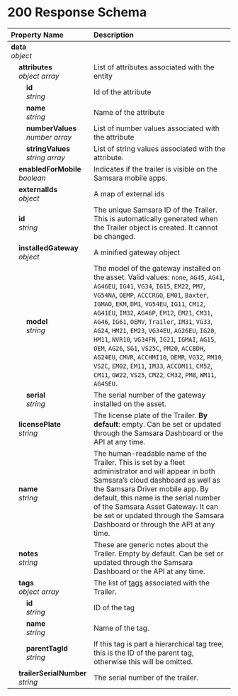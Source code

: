 # 200 Response Schema
| Property Name | Description |
| :------------ | :---------- |
| **data**<br/>_object_ |  |
| **&nbsp;&nbsp;&nbsp;&nbsp;attributes**<br/>_&nbsp;&nbsp;&nbsp;&nbsp;object array_ | List of attributes associated with the entity |
| **&nbsp;&nbsp;&nbsp;&nbsp;&nbsp;&nbsp;&nbsp;&nbsp;id**<br/>_&nbsp;&nbsp;&nbsp;&nbsp;&nbsp;&nbsp;&nbsp;&nbsp;string_ | Id of the attribute |
| **&nbsp;&nbsp;&nbsp;&nbsp;&nbsp;&nbsp;&nbsp;&nbsp;name**<br/>_&nbsp;&nbsp;&nbsp;&nbsp;&nbsp;&nbsp;&nbsp;&nbsp;string_ | Name of the attribute |
| **&nbsp;&nbsp;&nbsp;&nbsp;&nbsp;&nbsp;&nbsp;&nbsp;numberValues**<br/>_&nbsp;&nbsp;&nbsp;&nbsp;&nbsp;&nbsp;&nbsp;&nbsp;number array_ | List of number values associated with the attribute |
| **&nbsp;&nbsp;&nbsp;&nbsp;&nbsp;&nbsp;&nbsp;&nbsp;stringValues**<br/>_&nbsp;&nbsp;&nbsp;&nbsp;&nbsp;&nbsp;&nbsp;&nbsp;string array_ | List of string values associated with the attribute. |
| **&nbsp;&nbsp;&nbsp;&nbsp;enabledForMobile**<br/>_&nbsp;&nbsp;&nbsp;&nbsp;boolean_ | Indicates if the trailer is visible on the Samsara mobile apps. |
| **&nbsp;&nbsp;&nbsp;&nbsp;externalIds**<br/>_&nbsp;&nbsp;&nbsp;&nbsp;object_ | A map of external ids |
| **&nbsp;&nbsp;&nbsp;&nbsp;id**<br/>_&nbsp;&nbsp;&nbsp;&nbsp;string_ | The unique Samsara ID of the Trailer. This is automatically generated when the Trailer object is created. It cannot be changed. |
| **&nbsp;&nbsp;&nbsp;&nbsp;installedGateway**<br/>_&nbsp;&nbsp;&nbsp;&nbsp;object_ | A minified gateway object |
| **&nbsp;&nbsp;&nbsp;&nbsp;&nbsp;&nbsp;&nbsp;&nbsp;model**<br/>_&nbsp;&nbsp;&nbsp;&nbsp;&nbsp;&nbsp;&nbsp;&nbsp;string_ | The model of the gateway installed on the asset. Valid values: `none`, `AG45`, `AG41`, `AG46EU`, `IG41`, `VG34`, `IG15`, `EM22`, `PM7`, `VG54NA`, `OEMP`, `ACCCRGO`, `EM01`, `Baxter`, `IGMAO`, `EKM`, `DM1`, `VG54EU`, `IG11`, `CM12`, `AG41EU`, `IM32`, `AG46P`, `EM12`, `EM21`, `CM31`, `AG46`, `IG61`, `OEMV`, `Trailer`, `IM31`, `VG33`, `AG24`, `HM21`, `EM23`, `VG34EU`, `AG26EU`, `IG20`, `HM11`, `NVR10`, `VG34FN`, `IG21`, `IGMAI`, `AG15`, `OEM`, `AG26`, `SG1`, `VS25C`, `PM20`, `ACCBDH`, `AG24EU`, `CMVR`, `ACCHMI10`, `OEMR`, `VG32`, `PM10`, `VS2C`, `EM02`, `EM11`, `IM33`, `ACCDM11`, `CM52`, `CM11`, `GW22`, `VS25`, `CM22`, `CM32`, `PM8`, `WM11`, `AG45EU`. |
| **&nbsp;&nbsp;&nbsp;&nbsp;&nbsp;&nbsp;&nbsp;&nbsp;serial**<br/>_&nbsp;&nbsp;&nbsp;&nbsp;&nbsp;&nbsp;&nbsp;&nbsp;string_ | The serial number of the gateway installed on the asset. |
| **&nbsp;&nbsp;&nbsp;&nbsp;licensePlate**<br/>_&nbsp;&nbsp;&nbsp;&nbsp;string_ | The license plate of the Trailer. **By default**: empty. Can be set or updated through the Samsara Dashboard or the API at any time. |
| **&nbsp;&nbsp;&nbsp;&nbsp;name**<br/>_&nbsp;&nbsp;&nbsp;&nbsp;string_ | The human-readable name of the Trailer. This is set by a fleet administrator and will appear in both Samsara’s cloud dashboard as well as the Samsara Driver mobile app. By default, this name is the serial number of the Samsara Asset Gateway. It can be set or updated through the Samsara Dashboard or through the API at any time. |
| **&nbsp;&nbsp;&nbsp;&nbsp;notes**<br/>_&nbsp;&nbsp;&nbsp;&nbsp;string_ | These are generic notes about the Trailer. Empty by default. Can be set or updated through the Samsara Dashboard or the API at any time. |
| **&nbsp;&nbsp;&nbsp;&nbsp;tags**<br/>_&nbsp;&nbsp;&nbsp;&nbsp;object array_ | The list of [tags](https://kb.samsara.com/hc/en-us/articles/360026674631-Using-Tags-and-Tag-Nesting) associated with the Trailer. |
| **&nbsp;&nbsp;&nbsp;&nbsp;&nbsp;&nbsp;&nbsp;&nbsp;id**<br/>_&nbsp;&nbsp;&nbsp;&nbsp;&nbsp;&nbsp;&nbsp;&nbsp;string_ | ID of the tag |
| **&nbsp;&nbsp;&nbsp;&nbsp;&nbsp;&nbsp;&nbsp;&nbsp;name**<br/>_&nbsp;&nbsp;&nbsp;&nbsp;&nbsp;&nbsp;&nbsp;&nbsp;string_ | Name of the tag. |
| **&nbsp;&nbsp;&nbsp;&nbsp;&nbsp;&nbsp;&nbsp;&nbsp;parentTagId**<br/>_&nbsp;&nbsp;&nbsp;&nbsp;&nbsp;&nbsp;&nbsp;&nbsp;string_ | If this tag is part a hierarchical tag tree, this is the ID of the parent tag, otherwise this will be omitted. |
| **&nbsp;&nbsp;&nbsp;&nbsp;trailerSerialNumber**<br/>_&nbsp;&nbsp;&nbsp;&nbsp;string_ | The serial number of the trailer. |

